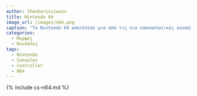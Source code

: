```yaml
---
author: theoharissiwzos
title: Nintendo 64
image_url: /images/n64.png
caption: "Το Nintendo 64 αποτέλεσε μια από τις πιο επαναστατικές κονσόλες της αγοράς, η οποία πρόσθεσε στη βιομηχανία πολλές πρωτοποριακές ιδέες."
categories:
  - Μορφές
  - Κονσόλες
tags:
  - Nintendo 
  - Consoles
  - Controller 
  - N64
---
```


{% include cs-n64.md %}
